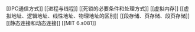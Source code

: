 [[IPC通信方式]]
[[进程与线程]]
[[死锁的必要条件和处理方式]]
[[虚拟内存]]
[[虚拟地址、逻辑地址、线性地址、物理地址的区别]]
[[段存储、页存储、段页存储]]
[[静态连接和动态连接]]
[[MIT 6.s081]]
